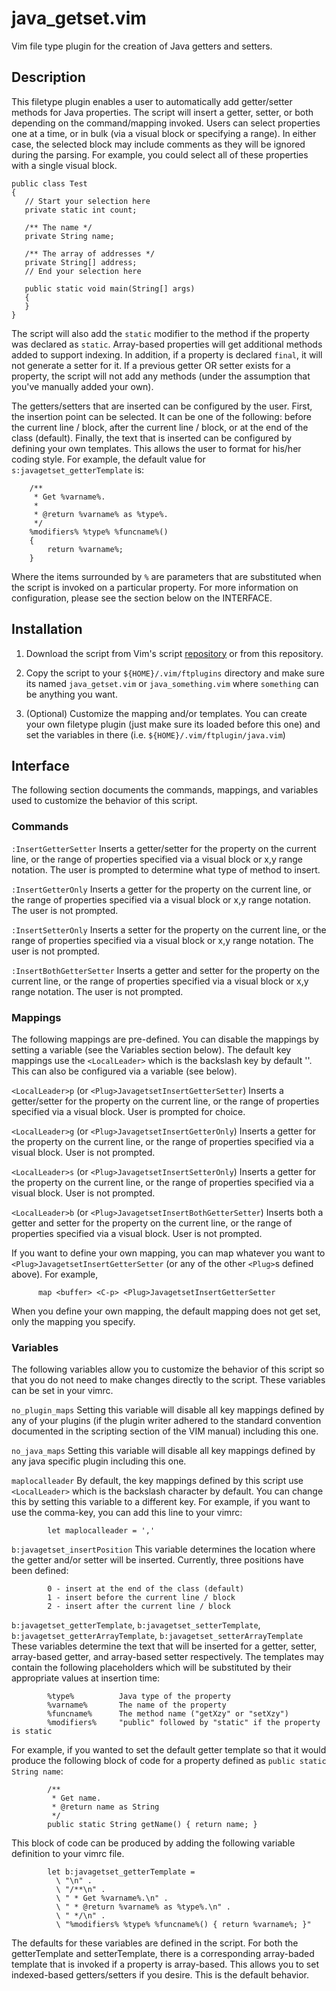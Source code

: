 java_getset.vim
===============

Vim file type plugin for the creation of Java getters and setters.

## Description
This filetype plugin enables a user to automatically add getter/setter 
methods for Java properties.  The script will insert a getter, setter, 
or both depending on the command/mapping invoked.  Users can select 
properties one at a time, or in bulk (via a visual block or specifying a 
range).  In either case, the selected block may include comments as they 
will be ignored during the parsing.  For example, you could select all 
of these properties with a single visual block. 

```
public class Test 
{ 
   // Start your selection here 
   private static int count; 

   /** The name */ 
   private String name; 

   /** The array of addresses */ 
   private String[] address; 
   // End your selection here 

   public static void main(String[] args) 
   { 
   } 
}
```

The script will also add the `static` modifier to the method if the 
property was declared as `static`.  Array-based properties will get 
additional methods added to support indexing.  In addition, if a 
property is declared `final`, it will not generate a setter for it. 
If a previous getter OR setter exists for a property, the script will 
not add any methods (under the assumption that you've manually added 
your own). 

The getters/setters that are inserted can be configured by the user. 
First, the insertion point can be selected.  It can be one of the 
following: before the current line / block, after the current line / 
block, or at the end of the class (default).  Finally, the text that is 
inserted can be configured by defining your own templates.  This allows 
the user to format for his/her coding style.  For example, the default 
value for `s:javagetset_getterTemplate` is: 

```
    /** 
     * Get %varname%. 
     * 
     * @return %varname% as %type%. 
     */ 
    %modifiers% %type% %funcname%() 
    {   
        return %varname%; 
    } 
```

Where the items surrounded by `%` are parameters that are substituted when 
the script is invoked on a particular property.  For more information on 
configuration, please see the section below on the INTERFACE. 

## Installation

1. Download the script from Vim's script [repository] or from this
   repository.

1. Copy the script to your `${HOME}/.vim/ftplugins` directory and make 
   sure its named `java_getset.vim` or `java_something.vim` where 
   `something` can be anything you want. 

2. (Optional) Customize the mapping and/or templates.  You can create 
   your own filetype plugin (just make sure its loaded before this one) 
   and set the variables in there (i.e. `${HOME}/.vim/ftplugin/java.vim`) 

[repository]: http://www.vim.org/scripts/script.php?script_id=490

## Interface

The following section documents the commands, mappings, and variables 
used to customize the behavior of this script. 

### Commands

`:InsertGetterSetter`
Inserts a getter/setter for the property on the current line, or 
the range of properties specified via a visual block or x,y range 
notation.  The user is prompted to determine what type of method 
to insert. 
   
`:InsertGetterOnly`
Inserts a getter for the property on the current line, or the 
range of properties specified via a visual block or x,y range 
notation.  The user is not prompted. 
   
`:InsertSetterOnly`
Inserts a setter for the property on the current line, or the 
range of properties specified via a visual block or x,y range 
notation.  The user is not prompted. 
   
`:InsertBothGetterSetter`
Inserts a getter and setter for the property on the current line, 
or the range of properties specified via a visual block or x,y 
range notation.  The user is not prompted. 

### Mappings

The following mappings are pre-defined.  You can disable the mappings 
by setting a variable (see the Variables section below).  The default 
key mappings use the `<LocalLeader>` which is the backslash key by 
default ''.  This can also be configured via a variable (see below). 
   
`<LocalLeader>p` (or `<Plug>JavagetsetInsertGetterSetter`) 
Inserts a getter/setter for the property on the current line, or 
the range of properties specified via a visual block.  User is 
prompted for choice. 
   
`<LocalLeader>g` (or `<Plug>JavagetsetInsertGetterOnly`)
Inserts a getter for the property on the current line, or the 
range of properties specified via a visual block.  User is not 
prompted. 
   
`<LocalLeader>s` (or `<Plug>JavagetsetInsertSetterOnly`)
Inserts a getter for the property on the current line, or the 
range of properties specified via a visual block.  User is not 
prompted. 
   
`<LocalLeader>b` (or `<Plug>JavagetsetInsertBothGetterSetter`) 
Inserts both a getter and setter for the property on the current 
line, or the range of properties specified via a visual block. 
User is not prompted. 
   
If you want to define your own mapping, you can map whatever you want 
to `<Plug>JavagetsetInsertGetterSetter` (or any of the other `<Plug>`s 
defined above).  For example, 

```
      map <buffer> <C-p> <Plug>JavagetsetInsertGetterSetter 
```

When you define your own mapping, the default mapping does not get 
set, only the mapping you specify. 

### Variables

The following variables allow you to customize the behavior of this 
script so that you do not need to make changes directly to the script. 
These variables can be set in your vimrc. 
   
`no_plugin_maps` 
Setting this variable will disable all key mappings defined by any 
of your plugins (if the plugin writer adhered to the standard 
convention documented in the scripting section of the VIM manual) 
including this one. 
   
`no_java_maps`
Setting this variable will disable all key mappings defined by any 
java specific plugin including this one. 
   
`maplocalleader`
By default, the key mappings defined by this script use 
`<LocalLeader>` which is the backslash character by default.  You can 
change this by setting this variable to a different key.  For 
example, if you want to use the comma-key, you can add this line to 
your vimrc: 

```         
        let maplocalleader = ',' 
```
   
`b:javagetset_insertPosition`
This variable determines the location where the getter and/or setter 
will be inserted.  Currently, three positions have been defined: 

```
        0 - insert at the end of the class (default) 
        1 - insert before the current line / block 
        2 - insert after the current line / block 
```

`b:javagetset_getterTemplate`,
`b:javagetset_setterTemplate`,
`b:javagetset_getterArrayTemplate`,
`b:javagetset_setterArrayTemplate`
These variables determine the text that will be inserted for a getter,
setter, array-based getter, and array-based setter respectively.  The
templates may contain the following placeholders which will be
substituted by their appropriate values at insertion time:

```         
        %type%          Java type of the property 
        %varname%       The name of the property 
        %funcname%      The method name ("getXzy" or "setXzy") 
        %modifiers%     "public" followed by "static" if the property is static 
```
     
For example, if you wanted to set the default getter template so that
it would produce the following block of code for a property defined as
`public static String name`:

```         
        /** 
         * Get name. 
         * @return name as String 
         */ 
        public static String getName() { return name; } 
```
     
This block of code can be produced by adding the following variable 
definition to your vimrc file. 

```         
        let b:javagetset_getterTemplate = 
          \ "\n" . 
          \ "/**\n" . 
          \ " * Get %varname%.\n" . 
          \ " * @return %varname% as %type%.\n" . 
          \ " */\n" . 
          \ "%modifiers% %type% %funcname%() { return %varname%; }" 
```

The defaults for these variables are defined in the script.  For both
the getterTemplate and setterTemplate, there is a corresponding
array-baded template that is invoked if a property is array-based.
This allows you to set indexed-based getters/setters if you desire.
This is the default behavior.

